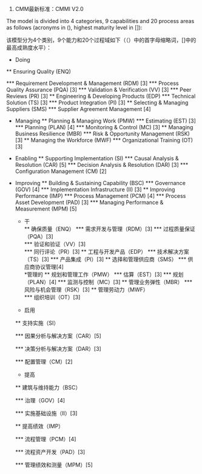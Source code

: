 1.  CMM最新标准：CMMI V2.0

  The model is divided into 4 categories, 9 capabilities and 20 process areas as follows (acronyms in (), highest maturity level in []):
  
  该模型分为4个类别，9个能力和20个过程域如下（（）中的首字母缩略词，[]中的最高成熟度水平）：
  
* Doing

**  Ensuring Quality (ENQ)

***   Requirement Development & Management (RDM) [3]
*** Process Quality Assurance (PQA) [3]
*** Validation & Verification (VV) [3]
*** Peer Reviews (PR) [3]
** Engineering & Developing Products (EDP)
*** Technical Solution (TS) [3]
*** Product Integration (PI) [3]
** Selecting & Managing Suppliers (SMS)
*** Supplier Agreement Management [4]
* Managing
** Planning & Managing Work (PMW)
*** Estimating (EST) [3]
*** Planning (PLAN) [4]
*** Monitoring & Control (MC) [3]
** Managing Business Resilience (MBR)
*** Risk & Opportunity Management (RSK) [3]
** Managing the Workforce (MWF)
*** Organizational Training (OT) [3]
* Enabling
** Supporting Implementation (SI)
*** Causal Analysis & Resolution (CAR) [5]
*** Decision Analysis & Resolution (DAR) [3]
*** Configuration Management (CM) [2]
* Improving
** Building & Sustaining Capability (BSC)
*** Governance (GOV) [4]
*** Implementation Infrastructure (II) [3]
** Improving Performance (IMP)
*** Process Management (PCM) [4]
*** Process Asset Development (PAD) [3]
*** Managing Performance & Measurement (MPM) [5]
  * 干  
  ** 确保质量（ENQ） 
  *** 需求开发与管理（RDM）[3] 
  *** 过程质量保证（PQA）[3]  
  *** 验证和验证（VV）[3]  
  *** 同行评论（PR）[3]
  ** 工程与开发产品（EDP）
  *** 技术解决方案（TS）[3] 
  *** 产品集成（PI）[3]
  ** 选择和管理供应商（SMS） 
  *** 供应商协议管理[4]  
  *管理的 
  ** 规划和管理工作（PMW）
  *** 估算（EST）[3] 
  *** 规划（PLAN）[4] 
  *** 监测与控制（MC）[3] 
  ** 管理业务弹性（MBR） 
  *** 风险与机会管理（RSK）[3] 
  ** 管理劳动力（MWF）  
  *** 组织培训（OT）[3]
  
  * 启用
  
  ** 支持实施（SI）
  
  *** 因果分析与解决方案（CAR）[5]
  
  *** 决策分析与解决方案（DAR）[3]
  
  *** 配置管理（CM）[2]
  
  * 提高
  
  ** 建筑与维持能力（BSC）
  
  *** 治理（GOV）[4]
  
  *** 实施基础设施（II）[3]
  
  ** 提高绩效（IMP）
  
  *** 流程管理（PCM）[4]
  
  *** 流程资产开发（PAD）[3]
  
  *** 管理绩效和测量（MPM）[5]
